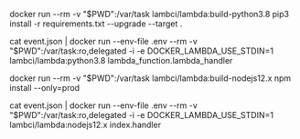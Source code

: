 docker run --rm -v "$PWD":/var/task lambci/lambda:build-python3.8 pip3 install -r requirements.txt --upgrade --target .

cat event.json | docker run --env-file .env --rm -v "$PWD":/var/task:ro,delegated -i -e DOCKER_LAMBDA_USE_STDIN=1 lambci/lambda:python3.8 lambda_function.lambda_handler


docker run --rm -v "$PWD":/var/task lambci/lambda:build-nodejs12.x npm install --only=prod

cat event.json | docker run --env-file .env --rm -v "$PWD":/var/task:ro,delegated -i -e DOCKER_LAMBDA_USE_STDIN=1 lambci/lambda:nodejs12.x index.handler